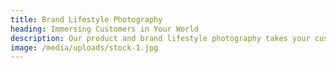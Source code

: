 ```yaml
---
title: Brand Lifestyle Photography
heading: Immersing Customers in Your World
description: Our product and brand lifestyle photography takes your customers on a journey. Every image is not just a picture; it's a tale of the lifestyle they can embrace with your brand. Our seasoned photographers and creative directors know how to infuse life into your brand's story. We capture images that immerse your customers in your world, making them a part of the narrative. From product shots that convey luxury and quality to lifestyle imagery that evokes aspiration and desire, we craft photography that transforms products into experiences.
image: /media/uploads/stock-1.jpg
---
```


